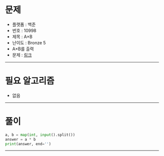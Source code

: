 # 문제
- 플랫폼 : 백준
- 번호 : 10998
- 제목 : A×B
- 난이도 : Bronze 5
- A×B를 출력
- 문제 : <a href="https://www.acmicpc.net/problem/10998" target="_blank">링크</a>

---

# 필요 알고리즘
- 없음

---

# 풀이
```python
a, b = map(int, input().split())
answer = a * b
print(answer, end='')
```

---
